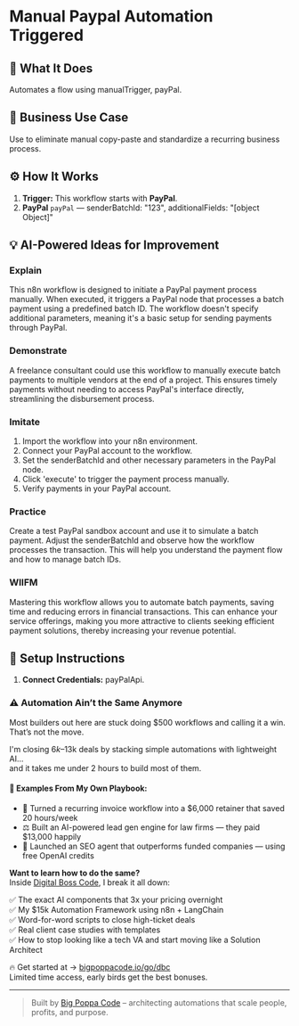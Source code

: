 # Manual Paypal Automation Triggered
  ## 🚀 What It Does
  Automates a flow using manualTrigger, payPal.
  
  ## 💼 Business Use Case
  Use to eliminate manual copy-paste and standardize a recurring business process.
  
  ## ⚙️ How It Works
  1. **Trigger:** This workflow starts with **PayPal**.
  2. **PayPal** `payPal` — senderBatchId: "123", additionalFields: "[object Object]"
  
  ## 💡 AI-Powered Ideas for Improvement
  ### Explain
This n8n workflow is designed to initiate a PayPal payment process manually. When executed, it triggers a PayPal node that processes a batch payment using a predefined batch ID. The workflow doesn't specify additional parameters, meaning it's a basic setup for sending payments through PayPal.

### Demonstrate
A freelance consultant could use this workflow to manually execute batch payments to multiple vendors at the end of a project. This ensures timely payments without needing to access PayPal's interface directly, streamlining the disbursement process.

### Imitate
1. Import the workflow into your n8n environment.
2. Connect your PayPal account to the workflow.
3. Set the senderBatchId and other necessary parameters in the PayPal node.
4. Click 'execute' to trigger the payment process manually.
5. Verify payments in your PayPal account.

### Practice
Create a test PayPal sandbox account and use it to simulate a batch payment. Adjust the senderBatchId and observe how the workflow processes the transaction. This will help you understand the payment flow and how to manage batch IDs.

### WIIFM
Mastering this workflow allows you to automate batch payments, saving time and reducing errors in financial transactions. This can enhance your service offerings, making you more attractive to clients seeking efficient payment solutions, thereby increasing your revenue potential.
  
  ## 🔧 Setup Instructions
  1. **Connect Credentials:** payPalApi.
  
### ⚠️ Automation Ain’t the Same Anymore

Most builders out here are stuck doing $500 workflows and calling it a win.  
That’s not the move.  

I'm closing $6k–$13k deals by stacking simple automations with lightweight AI...  
and it takes me under 2 hours to build most of them.

#### 🧠 Examples From My Own Playbook:
- 🔁 Turned a recurring invoice workflow into a $6,000 retainer that saved 20 hours/week  
- ⚖️ Built an AI-powered lead gen engine for law firms — they paid $13,000 happily  
- 🚀 Launched an SEO agent that outperforms funded companies — using free OpenAI credits  

**Want to learn how to do the same?**  
Inside [Digital Boss Code](https://bigpoppacode.io/go/dbc), I break it all down:

✅ The exact AI components that 3x your pricing overnight  
✅ My $15k Automation Framework using n8n + LangChain  
✅ Word-for-word scripts to close high-ticket deals  
✅ Real client case studies with templates  
✅ How to stop looking like a tech VA and start moving like a Solution Architect  

🔥 Get started at → [bigpoppacode.io/go/dbc](https://bigpoppacode.io/go/dbc)  
Limited time access, early birds get the best bonuses.

---
> Built by [Big Poppa Code](https://bigpoppacode.io) – architecting automations that scale people, profits, and purpose.
  